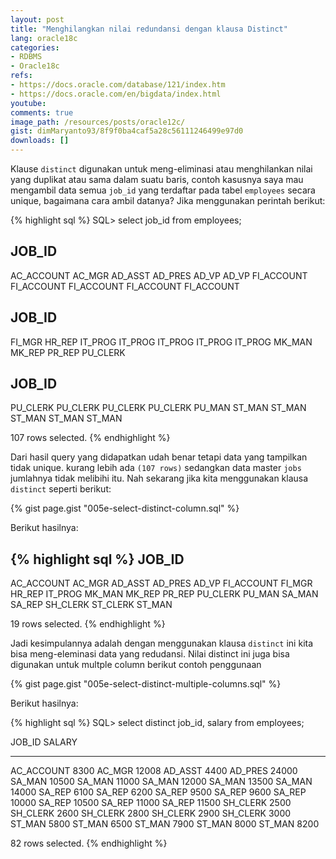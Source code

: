 ```yaml
---
layout: post
title: "Menghilangkan nilai redundansi dengan klausa Distinct"
lang: oracle18c
categories:
- RDBMS
- Oracle18c
refs: 
- https://docs.oracle.com/database/121/index.htm
- https://docs.oracle.com/en/bigdata/index.html
youtube: 
comments: true
image_path: /resources/posts/oracle12c/
gist: dimMaryanto93/8f9f0ba4caf5a28c56111246499e97d0
downloads: []
---
```



Klause `distinct` digunakan untuk meng-eliminasi atau menghilankan nilai yang duplikat atau sama dalam suatu baris, contoh kasusnya saya mau mengambil data semua `job_id` yang terdaftar pada tabel `employees` secara unique, bagaimana cara ambil datanya? Jika menggunakan perintah berikut:


{% highlight sql %}
SQL> select job_id from employees;

JOB_ID
----------
AC_ACCOUNT
AC_MGR
AD_ASST
AD_PRES
AD_VP
AD_VP
FI_ACCOUNT
FI_ACCOUNT
FI_ACCOUNT
FI_ACCOUNT
FI_ACCOUNT

JOB_ID
----------
FI_MGR
HR_REP
IT_PROG
IT_PROG
IT_PROG
IT_PROG
IT_PROG
MK_MAN
MK_REP
PR_REP
PU_CLERK

JOB_ID
----------
PU_CLERK
PU_CLERK
PU_CLERK
PU_CLERK
PU_MAN
ST_MAN
ST_MAN
ST_MAN
ST_MAN
ST_MAN

107 rows selected.
{% endhighlight %}

Dari hasil query yang didapatkan udah benar tetapi data yang tampilkan tidak unique. kurang lebih ada `(107 rows)` sedangkan data master `jobs` jumlahnya tidak melibihi itu. Nah sekarang jika kita menggunakan klausa `distinct` seperti berikut:

{% gist page.gist "005e-select-distinct-column.sql" %}

Berikut hasilnya:

{% highlight sql %}
JOB_ID
----------
AC_ACCOUNT
AC_MGR
AD_ASST
AD_PRES
AD_VP
FI_ACCOUNT
FI_MGR
HR_REP
IT_PROG
MK_MAN
MK_REP
PR_REP
PU_CLERK
PU_MAN
SA_MAN
SA_REP
SH_CLERK
ST_CLERK
ST_MAN

19 rows selected.
{% endhighlight %}

Jadi kesimpulannya adalah dengan menggunakan klausa `distinct` ini kita bisa meng-eleminasi data yang redudansi. Nilai distinct ini juga bisa digunakan untuk multple column berikut contoh penggunaan

{% gist page.gist "005e-select-distinct-multiple-columns.sql" %}

Berikut hasilnya:

{% highlight sql %}
SQL> select distinct job_id, salary
from employees;

JOB_ID         SALARY
---------- ----------
AC_ACCOUNT       8300
AC_MGR          12008
AD_ASST          4400
AD_PRES         24000
SA_MAN          10500
SA_MAN          11000
SA_MAN          12000
SA_MAN          13500
SA_MAN          14000
SA_REP           6100
SA_REP           6200
SA_REP           9500
SA_REP           9600
SA_REP          10000
SA_REP          10500
SA_REP          11000
SA_REP          11500
SH_CLERK         2500
SH_CLERK         2600
SH_CLERK         2800
SH_CLERK         2900
SH_CLERK         3000
ST_MAN           5800
ST_MAN           6500
ST_MAN           7900
ST_MAN           8000
ST_MAN           8200

82 rows selected.
{% endhighlight %}